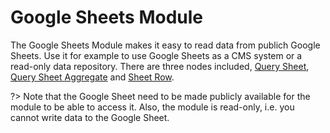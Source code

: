 # Google Sheets Module

The Google Sheets Module makes it easy to read data from publich Google Sheets. Use it for example to use Google Sheets as a CMS system or a read-only data repository. There are three nodes included, [Query Sheet](/modules/gsheet/node-docs/query-sheet/), [Query Sheet Aggregate](/modules/gsheet/node-docs/query-sheet-aggregate/) and [Sheet Row](/modules/gsheet/node-docs/sheet-row/).

?> Note that the Google Sheet need to be made publicly available for the module to be able to access it. Also, the module is read-only, i.e. you cannot write data to the Google Sheet.